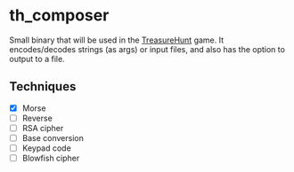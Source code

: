 # th_composer
Small binary that will be used in the [TreasureHunt](https://github.com/treasurehuntgame/treasurehunt) game.
It encodes/decodes strings (as args) or input files, and also has the option to output to a file.

## Techniques
- [x] Morse
- [ ] Reverse
- [ ] RSA cipher
- [ ] Base conversion
- [ ] Keypad code
- [ ] Blowfish cipher
